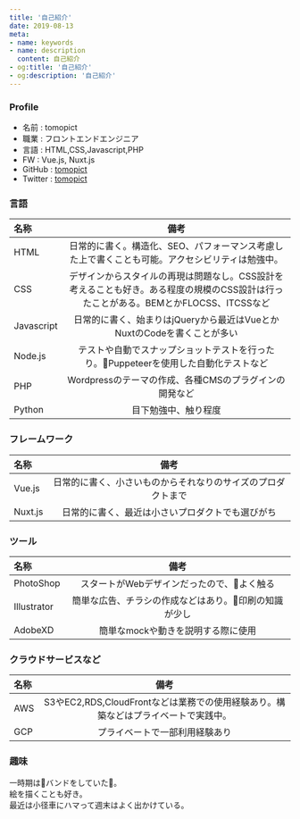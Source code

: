 ```yaml
---
title: '自己紹介'
date: 2019-08-13
meta:
- name: keywords
- name: description
  content: 自己紹介
- og:title: '自己紹介'
- og:description: '自己紹介'
---
```


### Profile
- 名前 : tomopict
- 職業 : フロントエンドエンジニア
- 言語 : HTML,CSS,Javascript,PHP
- FW : Vue.js, Nuxt.js
- GitHub : [tomopict](https://github.com/tomopict)
- Twitter : [tomopict](https://twitter.com/tomopict?lang=ja)

### 言語

|名称|備考|
|:---|:--:|
|HTML|日常的に書く。構造化、SEO、パフォーマンス考慮した上で書くことも可能。アクセシビリティは勉強中。|
|CSS|デザインからスタイルの再現は問題なし。CSS設計を考えることも好き。ある程度の規模のCSS設計は行ったことがある。BEMとかFLOCSS、ITCSSなど|
|Javascript|日常的に書く、始まりはjQueryから最近はVueとかNuxtのCodeを書くことが多い|
|Node.js|テストや自動でスナップショットテストを行ったり。Puppeteerを使用した自動化テストなど|
|PHP|Wordpressのテーマの作成、各種CMSのプラグインの開発など|
|Python|目下勉強中、触り程度|

### フレームワーク

|名称|備考|
|:---|:--:|
|Vue.js|日常的に書く、小さいものからそれなりのサイズのプロダクトまで|
|Nuxt.js|日常的に書く、最近は小さいプロダクトでも選びがち|

### ツール

|名称|備考|
|:---|:--:|
|PhotoShop|スタートがWebデザインだったので、よく触る|
|Illustrator|簡単な広告、チラシの作成などはあり。印刷の知識が少し|
|AdobeXD|簡単なmockや動きを説明する際に使用|

### クラウドサービスなど

|名称|備考|
|:---|:--:|
|AWS|S3やEC2,RDS,CloudFrontなどは業務での使用経験あり。構築などはプライベートで実践中。|
|GCP|プライベートで一部利用経験あり|

### 趣味

一時期はバンドをしていた。  
絵を描くことも好き。  
最近は小径車にハマって週末はよく出かけている。  
